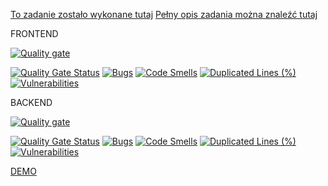 [To zadanie zostało wykonane tutaj](https://github.com/mario343/ebiznes/tree/main/05-react-06-tests)
[Pełny opis zadania można znaleźć tutaj](https://github.com/mario343/ebiznes/blob/main/README.md)

FRONTEND

[![Quality gate](https://sonarcloud.io/api/project_badges/quality_gate?project=mario343_frontend)](https://sonarcloud.io/summary/new_code?id=mario343_frontend)

[![Quality Gate Status](https://sonarcloud.io/api/project_badges/measure?project=mario343_frontend&metric=alert_status)](https://sonarcloud.io/summary/new_code?id=mario343_frontend)
[![Bugs](https://sonarcloud.io/api/project_badges/measure?project=mario343_frontend&metric=bugs)](https://sonarcloud.io/summary/new_code?id=mario343_frontend)
[![Code Smells](https://sonarcloud.io/api/project_badges/measure?project=mario343_frontend&metric=code_smells)](https://sonarcloud.io/summary/new_code?id=mario343_frontend)
[![Duplicated Lines (%)](https://sonarcloud.io/api/project_badges/measure?project=mario343_frontend&metric=duplicated_lines_density)](https://sonarcloud.io/summary/new_code?id=mario343_frontend)
[![Vulnerabilities](https://sonarcloud.io/api/project_badges/measure?project=mario343_frontend&metric=vulnerabilities)](https://sonarcloud.io/summary/new_code?id=mario343_frontend)

BACKEND

[![Quality gate](https://sonarcloud.io/api/project_badges/quality_gate?project=mario343_backend)](https://sonarcloud.io/summary/new_code?id=mario343_backend)

[![Quality Gate Status](https://sonarcloud.io/api/project_badges/measure?project=mario343_backend&metric=alert_status)](https://sonarcloud.io/summary/new_code?id=mario343_backend)
[![Bugs](https://sonarcloud.io/api/project_badges/measure?project=mario343_backend&metric=bugs)](https://sonarcloud.io/summary/new_code?id=mario343_backend)
[![Code Smells](https://sonarcloud.io/api/project_badges/measure?project=mario343_backend&metric=code_smells)](https://sonarcloud.io/summary/new_code?id=mario343_backend)
[![Duplicated Lines (%)](https://sonarcloud.io/api/project_badges/measure?project=mario343_backend&metric=duplicated_lines_density)](https://sonarcloud.io/summary/new_code?id=mario343_backend)
[![Vulnerabilities](https://sonarcloud.io/api/project_badges/measure?project=mario343_backend&metric=vulnerabilities)](https://sonarcloud.io/summary/new_code?id=mario343_backend)

[DEMO](https://github.com/mario343/ebiznes/blob/main/demos/zadanie7.gif)
